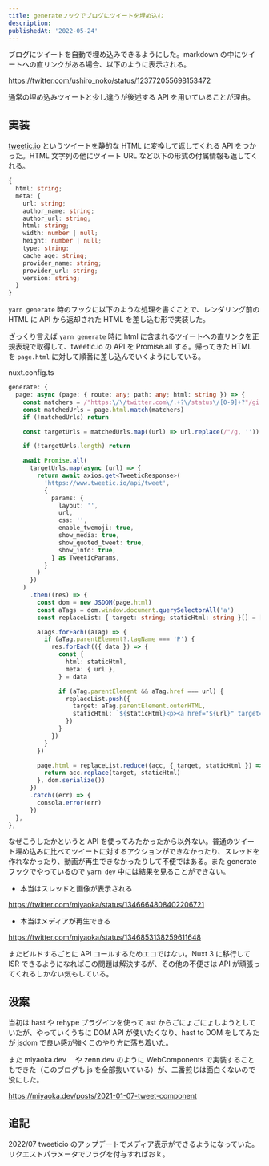 ```yaml
---
title: generateフックでブログにツイートを埋め込む
description:
publishedAt: '2022-05-24'
---
```


ブログにツイートを自動で埋め込みできるようにした。markdown の中にツイートへの直リンクがある場合、以下のように表示される。

https://twitter.com/ushiro_noko/status/123772055698153472

通常の埋め込みツイートと少し違うが後述する API を用いていることが理由。

## 実装

[tweetic.io](https://www.tweetic.io/) というツイートを静的な HTML に変換して返してくれる API をつかった。HTML 文字列の他にツイート URL など以下の形式の付属情報も返してくれる。

```ts
{
  html: string;
  meta: {
    url: string;
    author_name: string;
    author_url: string;
    html: string;
    width: number | null;
    height: number | null;
    type: string;
    cache_age: string;
    provider_name: string;
    provider_url: string;
    version: string;
  }
}
```

`yarn generate` 時のフックに以下のような処理を書くことで、レンダリング前の HTML に API から返却された HTML を差し込む形で実装した。

ざっくり言えば `yarn generate` 時に html に含まれるツイートへの直リンクを正規表現で取得して、tweetic.io の API を Promise.all する。帰ってきた HTML を `page.html` に対して順番に差し込んでいくようにしている。

nuxt.config.ts

```ts
generate: {
  page: async (page: { route: any; path: any; html: string }) => {
    const matchers = /"https:\/\/twitter.com\/.+?\/status\/[0-9]+?"/gi
    const matchedUrls = page.html.match(matchers)
    if (!matchedUrls) return

    const targetUrls = matchedUrls.map((url) => url.replace(/"/g, ''))

    if (!targetUrls.length) return

    await Promise.all(
      targetUrls.map(async (url) => {
        return await axios.get<TweeticResponse>(
          'https://www.tweetic.io/api/tweet',
          {
            params: {
              layout: '',
              url,
              css: '',
              enable_twemoji: true,
              show_media: true,
              show_quoted_tweet: true,
              show_info: true,
            } as TweeticParams,
          }
        )
      })
    )
      .then((res) => {
        const dom = new JSDOM(page.html)
        const aTags = dom.window.document.querySelectorAll('a')
        const replaceList: { target: string; staticHtml: string }[] = []

        aTags.forEach((aTag) => {
          if (aTag.parentElement?.tagName === 'P') {
            res.forEach(({ data }) => {
              const {
                html: staticHtml,
                meta: { url },
              } = data

              if (aTag.parentElement && aTag.href === url) {
                replaceList.push({
                  target: aTag.parentElement.outerHTML,
                  staticHtml: `${staticHtml}<p><a href="${url}" target="_blank" rel="noopener noreferrer">${url}</a></p>`,
                })
              }
            })
          }
        })

        page.html = replaceList.reduce((acc, { target, staticHtml }) => {
          return acc.replace(target, staticHtml)
        }, dom.serialize())
      })
      .catch((err) => {
        consola.error(err)
      })
  },
},
```

なぜこうしたかというと API を使ってみたかったから以外ない。普通のツイート埋め込みに比べてツイートに対するアクションができなかったり、スレッドを作れなかったり、動画が再生できなかったりして不便ではある。また generate フックでやっているので `yarn dev` 中には結果を見ることができない。

- 本当はスレッドと画像が表示される

https://twitter.com/miyaoka/status/1346664808402206721

- 本当はメディアが再生できる

https://twitter.com/miyaoka/status/1346853138259611648

またビルドするごとに API コールするためエコではない。Nuxt 3 に移行して ISR できるようになればこの問題は解決するが、その他の不便さは API が頑張ってくれるしかない気もしている。

## 没案

当初は hast や rehype プラグインを使って ast からごにょごにょしようとしていたが、やっていくうちに DOM API が使いたくなり、hast to DOM をしてみたが jsdom で良い感が強くこのやり方に落ち着いた。

また miyaoka.dev 　や zenn.dev のように WebComponents で実装することもできた（このブログも js を全部抜いている）が、二番煎じは面白くないので没にした。

https://miyaoka.dev/posts/2021-01-07-tweet-component

## 追記

2022/07
tweeticio のアップデートでメディア表示ができるようになっていた。リクエストパラメータでフラグを付与すればおｋ。
